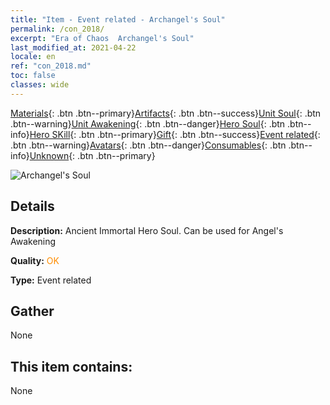 ```yaml
---
title: "Item - Event related - Archangel's Soul"
permalink: /con_2018/
excerpt: "Era of Chaos  Archangel's Soul"
last_modified_at: 2021-04-22
locale: en
ref: "con_2018.md"
toc: false
classes: wide
---
```

 [Materials](/Items/){: .btn .btn--primary}[Artifacts](/Items/Artifacts/){: .btn .btn--success}[Unit Soul](/Items/UnitSoul/){: .btn .btn--warning}[Unit Awakening](/Items/UnitAwakening/){: .btn .btn--danger}[Hero Soul](/Items/HeroSoul/){: .btn .btn--info}[Hero SKill](/Items/HeroSkill/){: .btn .btn--primary}[Gift](/Items/Gift/){: .btn .btn--success}[Event related](/Items/Events/){: .btn .btn--warning}[Avatars](/Items/Avatars/){: .btn .btn--danger}[Consumables](/Items/Consumables/){: .btn .btn--info}[Unknown](/Items/Unknown/){: .btn .btn--primary}

 ![Archangel's Soul](/images/t/juexing_107.png)

## Details
 **Description:** Ancient Immortal Hero Soul. Can be used for Angel's Awakening

 **Quality:** <span style="color: #FF8C00">OK</span>

 **Type:** Event related

## Gather

  None

## This item contains:

  None


